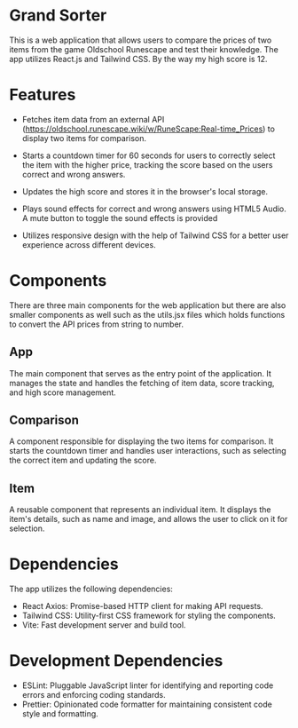 # Grand Sorter
This is a web application that allows users to compare the prices of two items from the game Oldschool Runescape and test their knowledge. The app utilizes React.js and Tailwind CSS. By the way my high score is 12.

# Features
* Fetches item data from an external API (https://oldschool.runescape.wiki/w/RuneScape:Real-time_Prices) to display two items for comparison.

* Starts a countdown timer for 60 seconds for users to correctly select the item with the higher price, tracking the score based on the users correct and wrong answers.

* Updates the high score and stores it in the browser's local storage.

* Plays sound effects for correct and wrong answers using HTML5 Audio. A mute button to toggle the sound effects is provided

* Utilizes responsive design with the help of Tailwind CSS for a better user experience across different devices.

# Components
There are three main components for the web application but there are also smaller components as well such as the utils.jsx files which holds functions to convert the API prices from string to number.

## App
The main component that serves as the entry point of the application. It manages the state and handles the fetching of item data, score tracking, and high score management.

## Comparison
A component responsible for displaying the two items for comparison. It starts the countdown timer and handles user interactions, such as selecting the correct item and updating the score.

## Item
A reusable component that represents an individual item. It displays the item's details, such as name and image, and allows the user to click on it for selection.

# Dependencies
The app utilizes the following dependencies:

* React Axios: Promise-based HTTP client for making API requests.
* Tailwind CSS: Utility-first CSS framework for styling the components.
* Vite: Fast development server and build tool.

# Development Dependencies
* ESLint: Pluggable JavaScript linter for identifying and reporting code errors and enforcing coding standards.
* Prettier: Opinionated code formatter for maintaining consistent code style and formatting.

